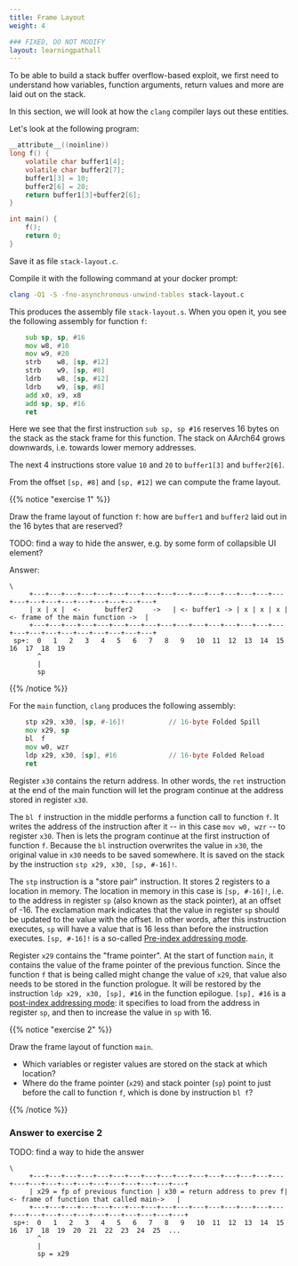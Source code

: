 ```yaml
---
title: Frame Layout
weight: 4

### FIXED, DO NOT MODIFY
layout: learningpathall
---
```


To be able to build a stack buffer overflow-based exploit, we first need to
understand how variables, function arguments, return values and more are laid
out on the stack.

In this section, we will look at how the `clang` compiler lays out these
entities.

Let's look at the following program:

```C
__attribute__((noinline))
long f() {
    volatile char buffer1[4];
    volatile char buffer2[7];
    buffer1[3] = 10;
    buffer2[6] = 20;
    return buffer1[3]+buffer2[6];
}

int main() {
    f();
    return 0;
}
```
Save it as file `stack-layout.c`.

Compile it with the following command at your docker prompt:

```bash { command_line="root@7a8fb34f810e:/armlearningpaths|2-3" }
clang -O1 -S -fno-asynchronous-unwind-tables stack-layout.c
```

This produces the assembly file `stack-layout.s`. When you open it, you see the
following assembly for function `f`:

```asm
	sub	sp, sp, #16
	mov	w8, #10
	mov	w9, #20
	strb	w8, [sp, #12]
	strb	w9, [sp, #8]
	ldrb	w8, [sp, #12]
	ldrb	w9, [sp, #8]
	add	x0, x9, x8
	add	sp, sp, #16
	ret
```

Here we see that the first instruction `sub sp, sp #16` reserves 16 bytes on the
stack as the stack frame for this function. The stack on AArch64 grows
downwards, i.e. towards lower memory addresses.

The next 4 instructions store value `10` and `20` to `buffer1[3]` and
`buffer2[6]`.

From the offset `[sp, #8]` and `[sp, #12]` we can compute the frame layout.

{{% notice "exercise 1" %}}

Draw the frame layout of function `f`: how are `buffer1` and `buffer2` laid out
in the 16 bytes that are reserved?

TODO: find a way to hide the answer, e.g. by some form of collapsible UI element?

Answer:
```text
\ 
     +---+---+---+---+---+---+---+---+---+---+---+---+---+---+---+---+---+---+---+---+---+---+---+---+---+
     | x | x |  <-      buffer2     ->   | <- buffer1 -> | x | x | x | <- frame of the main function ->  |
     +---+---+---+---+---+---+---+---+---+---+---+---+---+---+---+---+---+---+---+---+---+---+---+---+---+
 sp+:  0   1   2   3   4   5   6   7   8   9   10  11  12  13  14  15  16  17  18  19
       ^
       |
       sp

```
{{% /notice %}}



For the `main` function, `clang` produces the following assembly:

```asm
	stp	x29, x30, [sp, #-16]!           // 16-byte Folded Spill
	mov	x29, sp
	bl	f
	mov	w0, wzr
	ldp	x29, x30, [sp], #16             // 16-byte Folded Reload
	ret
```

Register `x30` contains the return address. In other words, the `ret`
instruction at the end of the main function will let the program continue at the
address stored in register `x30`.

The `bl f` instruction in the middle performs a function call to function `f`.
It writes the address of the instruction after it -- in this case `mov w0, wzr`
-- to register `x30`. Then is lets the program continue at the first instruction
of function `f`. Because the `bl` instruction overwrites the value in `x30`, the
original value in `x30` needs to be saved somewhere. It is saved on the stack
by the instruction `stp x29, x30, [sp, #-16]!`.

The `stp` instruction is a "store pair" instruction. It stores 2 registers to a
location in memory. The location in memory in this case is `[sp, #-16]!`, i.e.
to the address in register `sp` (also known as the stack pointer), at an offset
of -16. The exclamation mark indicates that the value in register `sp` should be
updated to the value with the offset. In other words, after this instruction
executes, `sp` will have a value that is 16 less than before the instruction
executes. `[sp, #-16]!` is a so-called
[Pre-index addressing mode](https://developer.arm.com/documentation/102374/0101/Loads-and-stores---addressing).
  
Register `x29` contains the "frame pointer". At the start of function `main`, it
contains the value of the frame pointer of the previous function. Since the
function `f` that is being called might change the value of `x29`, that value
also needs to be stored in the function prologue. It will be restored by the
instruction `ldp x29, x30, [sp], #16` in the function epilogue. `[sp], #16` is a
[post-index addressing mode](https://developer.arm.com/documentation/102374/0101/Loads-and-stores---addressing):
it specifies to load from the address in register `sp`, and then to increase
the value in `sp` with 16.

{{% notice "exercise 2" %}}

Draw the frame layout of function `main`.

* Which variables or register values are stored on the stack at which location?
* Where do the frame pointer (`x29`) and stack pointer (`sp`) point to just
  before the call to function `f`, which is done by instruction `bl f`?

{{% /notice %}}

### Answer to exercise 2

TODO: find a way to hide the answer

```text
\ 
     +---+---+---+---+---+---+---+---+---+---+---+---+---+---+---+---+---+---+---+---+---+---+---+---+---+---+---+
     | x29 = fp of previous function | x30 = return address to prev f| <- frame of function that called main->   |
     +---+---+---+---+---+---+---+---+---+---+---+---+---+---+---+---+---+---+---+---+---+---+---+---+---+---+---+
 sp+:  0   1   2   3   4   5   6   7   8   9   10  11  12  13  14  15  16  17  18  19  20  21  22  23  24  25  ...
       ^
       |
       sp = x29

```
